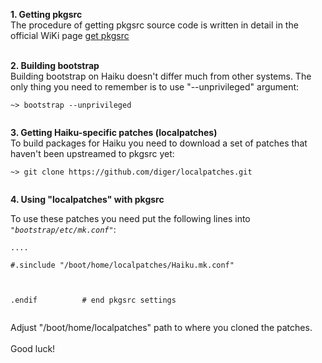 **1. Getting pkgsrc**<br>
The procedure of getting pkgsrc source code is written in detail in the official WiKi page <a href='https://www.pkgsrc.org/'>get pkgsrc</a><br><br>


<b>2. Building bootstrap</b><br>
Building bootstrap on Haiku doesn't differ much from other systems. The only thing you need to remember is to use "--unprivileged" argument:<br>
<pre><code>~&gt; bootstrap --unprivileged<br>
</code></pre>
<b>3. Getting Haiku-specific patches (localpatches)</b><br>
To build packages for Haiku you need to download a set of patches that haven't been upstreamed to pkgsrc yet:<br>
<pre><code>~&gt; git clone https://github.com/diger/localpatches.git<br>
</code></pre>
<b>4. Using "localpatches" with pkgsrc</b><br>

To use these patches you need put the following lines into <i><code>"bootstrap/etc/mk.conf"</code></i>:<br>
<pre><code>....<br>
#.sinclude "/boot/home/localpatches/Haiku.mk.conf"<br>
<br>
.endif			# end pkgsrc settings<br>
</code></pre>
Adjust "/boot/home/localpatches" path to where you cloned the patches.<br><br>
Good luck!